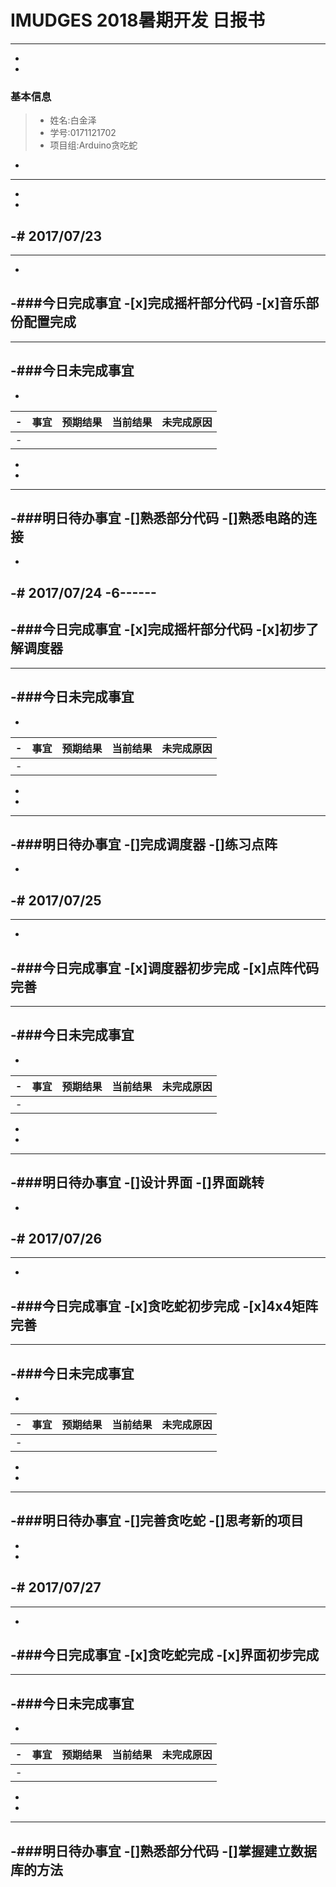 #  IMUDGES 2018暑期开发 日报书
------
-
-
### 基本信息
> * 姓名:白金泽
> * 学号:0171121702
> * 项目组:Arduino贪吃蛇
-
------
-
-
-# 2017/07/23
-
------
-
-###今日完成事宜
-[x]完成摇杆部分代码
-[x]音乐部份配置完成
-
------
-###今日未完成事宜
-
-
-|事宜|预期结果|当前结果|未完成原因|
-|------|------|------|------|
-|  |  |  |  |
-
-
------
-###明日待办事宜
-[]熟悉部分代码
-[]熟悉电路的连接
------
-
-# 2017/07/24
-6------
-
-###今日完成事宜
-[x]完成摇杆部分代码
-[x]初步了解调度器
-
------
-###今日未完成事宜
-
-
-|事宜|预期结果|当前结果|未完成原因|
-|------|------|------|------|
-|  |  |  |  |
-
-
------
-###明日待办事宜
-[]完成调度器
-[]练习点阵
------
-
-# 2017/07/25
-
------
-
-###今日完成事宜
-[x]调度器初步完成
-[x]点阵代码完善
-
------
-###今日未完成事宜
-
-
-|事宜|预期结果|当前结果|未完成原因|
-|------|------|------|------|
-|  |  |  |  |
-
-
------
-###明日待办事宜
-[]设计界面
-[]界面跳转
------
-
-# 2017/07/26
-
------
-
-###今日完成事宜
-[x]贪吃蛇初步完成
-[x]4x4矩阵完善
-
------
-###今日未完成事宜
-
-
-|事宜|预期结果|当前结果|未完成原因|
-|------|------|------|------|
-|  |  |  |  |
-
-
------
-###明日待办事宜
-[]完善贪吃蛇
-[]思考新的项目
------
-
-
-# 2017/07/27
-
------
-
-###今日完成事宜
-[x]贪吃蛇完成
-[x]界面初步完成
-
------
-###今日未完成事宜
-
-
-|事宜|预期结果|当前结果|未完成原因|
-|------|------|------|------|
-|  |  |  |  |
-
-
------
-###明日待办事宜
-[]熟悉部分代码
-[]掌握建立数据库的方法
------




